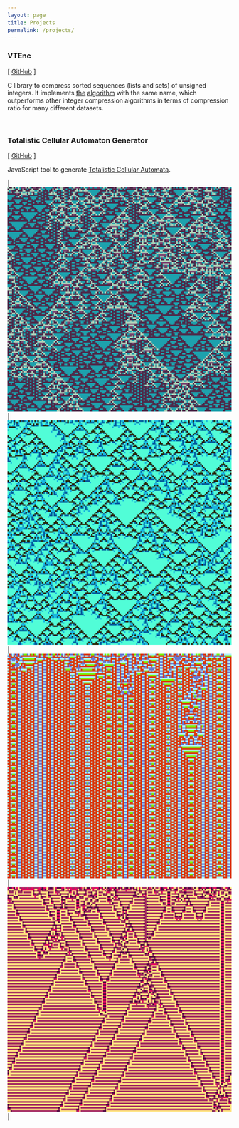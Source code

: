 ```yaml
---
layout: page
title: Projects
permalink: /projects/
---
```


### VTEnc

[ [GitHub](https://github.com/vteromero/VTEnc) ]

C library to compress sorted sequences (lists and sets) of unsigned integers. It implements [the](/2019/07/28/vtenc.html) [algorithm](/2020/06/03/encoding-parameters-in-vtenc-library.html) with the same name, which outperforms other integer compression algorithms in terms of compression ratio for many different datasets.

<p>&nbsp;</p>

### Totalistic Cellular Automaton Generator

[ [GitHub](https://github.com/vteromero/totalistic-cellular-automata) ]

JavaScript tool to generate [Totalistic Cellular Automata](https://mathworld.wolfram.com/TotalisticCellularAutomaton.html).

| ![Cellular Automaton 1](/img/cellular-automaton-1.png) | ![Cellular Automaton 2](/img/cellular-automaton-2.png) | ![Cellular Automaton 3](/img/cellular-automaton-3.png) | ![Cellular Automaton 4](/img/cellular-automaton-4.png) |
